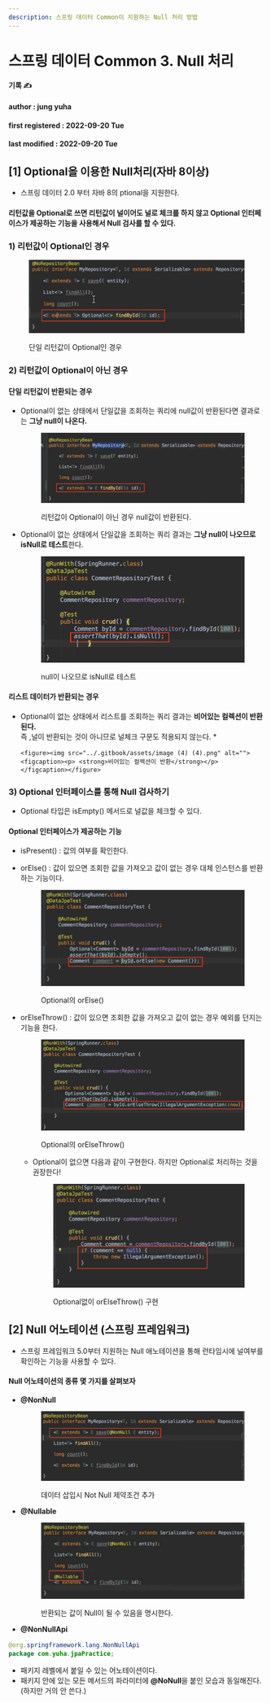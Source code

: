 ```yaml
---
description: 스프링 데이터 Common이 지원하는 Null 처리 방법
---
```


# 스프링 데이터 Common 3. Null 처리

**기록 ✍️**

#### author : jung yuha

#### first registered : 2022-09-20 Tue

#### last modified : 2022-09-20 Tue

## \[1] Optional을 이용한 Null처리(자바 8이상)

* 스프링 데이터 2.0 부터 자바 8의 ptional을 지원한다.

#### 리턴값을 Optional로 쓰면 리턴값이 널이어도 널로 체크를 하지 않고 Optional 인터페이스가 제공하는 기능을 사용해서 Null 검사를 할 수 있다.

### 1) 리턴값이 Optional인 경우

<figure><img src="../.gitbook/assets/image (5) (2).png" alt=""><figcaption><p> 단일 리턴값이 Optional인 경우</p></figcaption></figure>

### 2) 리턴값이 Optional이 아닌 경우

#### 단일 리턴값이 반환되는 경우

*   &#x20;Optional이 없는 상태에서 단일값을 조회하는 쿼리에 null값이 반환된다면 결과로는 **그냥 null이 나온다.**

    <figure><img src="../.gitbook/assets/image (11) (2).png" alt=""><figcaption><p> 리턴값이 Optional이 아닌 경우 null값이 반환된다.</p></figcaption></figure>
*   Optional이 없는 상태에서 단일값을 조회하는 쿼리 결과는 **그냥 null이 나오므로 isNull로 테스트**한다.

    <figure><img src="../.gitbook/assets/image (1) (3).png" alt=""><figcaption><p> null이 나오므로 isNull로 테스트</p></figcaption></figure>

#### 리스트 데이터가 반환되는 경우

* Optional이 없는 상태에서 리스트를 조회하는 쿼리 결과는 **비어있는 컬렉션이 반환된다.**\
  즉 ,널이 반환되는 것이 아니므로 널체크 구문도 적용되지 않는다.
  *

      <figure><img src="../.gitbook/assets/image (4) (4).png" alt=""><figcaption><p> <strong>비어있는 컬렉션이 반환</strong></p></figcaption></figure>



### 3) Optional 인터페이스를 통해 Null 검사하기

* Optional 타입은 isEmpty() 메서드로 널값을 체크할 수 있다.

#### Optional 인터페이스가 제공하는 기능

* isPresent() : 값의 여부를 확인한다.
*   orElse() : 값이 있으면 조회한 값을 가져오고 값이 없는 경우 대체 인스턴스를 반환하는 기능이다.

    <figure><img src="../.gitbook/assets/image (2) (1).png" alt=""><figcaption><p> Optional의 orElse()</p></figcaption></figure>
*   orElseThrow() : 값이 있으면 조회한 값을 가져오고 값이 없는 경우 예외를 던지는 기능을 한다.

    <figure><img src="../.gitbook/assets/image (15) (1).png" alt=""><figcaption><p> Optional의 orElseThrow()</p></figcaption></figure>

    *   Optional이 없으면 다음과 같이 구현한다. 하지만 Optional로 처리하는 것을 권장한다!&#x20;

        <figure><img src="../.gitbook/assets/image (7) (2) (1).png" alt=""><figcaption><p> Optional없이 orElseThrow() 구현</p></figcaption></figure>

## \[2] Null 어노테이션 (스프링 프레임워크)

* 스프링 프레임워크 5.0부터 지원하는 Null 애노테이션을 통해 런타임시에 널여부를 확인하는 기능을 사용할 수 있다.

#### Null 어노테이션의 종류 몇 가지를 살펴보자

*   **@NonNull**

    <figure><img src="../.gitbook/assets/image (10) (1).png" alt=""><figcaption><p> 데이터 삽입시 Not Null 제약조건 추가</p></figcaption></figure>
*   **@Nullable**

    <figure><img src="../.gitbook/assets/image (3) (1) (3).png" alt=""><figcaption><p> 반환되는 값이 Null이 될 수 있음을 명시한다.</p></figcaption></figure>


* **@NonNullApi** &#x20;

```java
@org.springframework.lang.NonNullApi
package com.yuha.jpaPractice;
```

* 패키지 레벨에서 붙일 수 있는 어노테이션이다.
* 패키지 안에 있는 모든 메서드의 파라미터에 **@NoNull**을 붙인 모습과 동일해진다. (하지만 거의 안 쓴다.)
